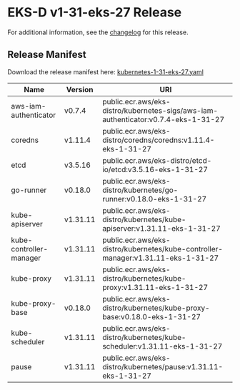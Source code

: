# EKS-D v1-31-eks-27 Release

For additional information, see the [changelog](CHANGELOG-v1-31-eks-27.md) for this release.

## Release Manifest

Download the release manifest here: [kubernetes-1-31-eks-27.yaml](https://distro.eks.amazonaws.com/kubernetes-1-31/kubernetes-1-31-eks-27.yaml)

| Name | Version | URI |
|------|---------|-----|
| aws-iam-authenticator | v0.7.4 | public.ecr.aws/eks-distro/kubernetes-sigs/aws-iam-authenticator:v0.7.4-eks-1-31-27 |
| coredns | v1.11.4 | public.ecr.aws/eks-distro/coredns/coredns:v1.11.4-eks-1-31-27 |
| etcd | v3.5.16 | public.ecr.aws/eks-distro/etcd-io/etcd:v3.5.16-eks-1-31-27 |
| go-runner | v0.18.0 | public.ecr.aws/eks-distro/kubernetes/go-runner:v0.18.0-eks-1-31-27 |
| kube-apiserver | v1.31.11 | public.ecr.aws/eks-distro/kubernetes/kube-apiserver:v1.31.11-eks-1-31-27 |
| kube-controller-manager | v1.31.11 | public.ecr.aws/eks-distro/kubernetes/kube-controller-manager:v1.31.11-eks-1-31-27 |
| kube-proxy | v1.31.11 | public.ecr.aws/eks-distro/kubernetes/kube-proxy:v1.31.11-eks-1-31-27 |
| kube-proxy-base | v0.18.0 | public.ecr.aws/eks-distro/kubernetes/kube-proxy-base:v0.18.0-eks-1-31-27 |
| kube-scheduler | v1.31.11 | public.ecr.aws/eks-distro/kubernetes/kube-scheduler:v1.31.11-eks-1-31-27 |
| pause | v1.31.11 | public.ecr.aws/eks-distro/kubernetes/pause:v1.31.11-eks-1-31-27 |
